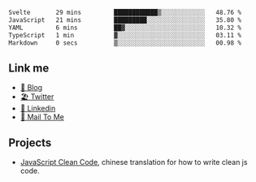 <!--START_SECTION:waka-->

```txt
Svelte       29 mins         ████████████▒░░░░░░░░░░░░   48.76 %
JavaScript   21 mins         █████████░░░░░░░░░░░░░░░░   35.80 %
YAML         6 mins          ██▓░░░░░░░░░░░░░░░░░░░░░░   10.32 %
TypeScript   1 min           ▓░░░░░░░░░░░░░░░░░░░░░░░░   03.11 %
Markdown     0 secs          ▒░░░░░░░░░░░░░░░░░░░░░░░░   00.98 %
```

<!--END_SECTION:waka-->

## Link me

- [📕 Blog](https://chris-yu.vercel.app/)
- [🏖️ Twitter](https://twitter.com/yuetong3yu)
- [🧳 Linkedin](https://www.linkedin.com/in/yuetong3yu)
- [📧 Mail To Me](mailto:yuetong3yu@gmail.com)


## Projects 

- [JavaScript Clean Code](https://js-clean-code-cn.vercel.app/), chinese translation for how to write clean js code.
